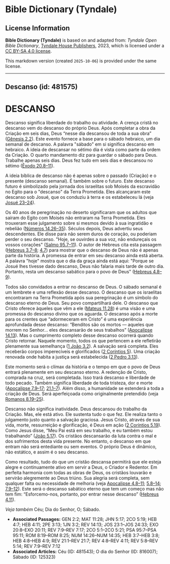 # Bible Dictionary (Tyndale)

## License Information

**Bible Dictionary (Tyndale)** is based on and adapted from: _Tyndale Open Bible Dictionary_, [Tyndale House Publishers](https://tyndaleopenresources.com/), 2023, which is licensed under a [CC BY-SA 4.0 license](https://creativecommons.org/licenses/by-sa/4.0/legalcode.en).

This markdown version (created `2025-10-06`) is provided under the same license.



--------------------------------

## Descanso (id: 481575)

DESCANSO
========

Descanso significa liberdade do trabalho ou atividade. A crença cristã no descanso vem do descanso do próprio Deus. Após completar a obra da Criação em seis dias, Deus “nesse dia descansou de toda a sua obra” ([Gênesis 2\.2](https://ref.ly/Gen2:2)). Este evento fornece a base para o sábado hebraico, um dia semanal de descanso. A palavra "sábado" em si significa descanso em hebraico. A ideia de descansar no sétimo dia é vista como parte da ordem da Criação. O quarto mandamento diz para guardar o sábado para Deus. Trabalhe apenas seis dias. Deus fez tudo em seis dias e descansou no sétimo ([Êxodo 20\.8–11](https://ref.ly/Exod20:8-Exod20:11)).

A ideia bíblica de descanso não é apenas sobre o passado (Criação) e o presente (descanso semanal). É também sobre o futuro. Este descanso futuro é simbolizado pela jornada dos israelitas sob Moisés da escravidão no Egito para o "descanso" da Terra Prometida. Eles alcançaram este descanso sob Josué, que os conduziu à terra e os estabeleceu lá (veja [Josué 23–24](https://ref.ly/Josh23:1-Josh24:33)).

Os 40 anos de peregrinação no deserto significaram que os adultos que saíram do Egito com Moisés não entraram na Terra Prometida. Eles trouxeram esse julgamento sobre si mesmos devido à sua ingratidão e rebelião ([Números 14\.26–35](https://ref.ly/Num14:26-Num14:35)). Séculos depois, Deus advertiu seus descendentes. Ele disse para não serem duros de coração, ou poderiam perder o seu descanso. "Hoje, se ouvirdes a sua voz, não endureçais os vossos corações" ([Salmo 95\.7–11](https://ref.ly/Ps95:7-Ps95:11)). O autor de Hebreus cita esta passagem ([Hebreus 3\.7–8](https://ref.ly/Heb3:7-Heb3:8); [4\.7](https://ref.ly/Heb4:7)) para mostrar que o descanso de Deus não é apenas parte da história. A promessa de entrar em seu descanso ainda está aberta. A palavra "hoje" mostra que o dia da graça ainda está aqui: "Porque se Josué lhes tivesse dado descanso, Deus não falaria mais tarde de outro dia. Portanto, resta um descanso sabático para o povo de Deus" ([Hebreus 4\.8–9](https://ref.ly/Heb4:8-Heb4:9)).

Todos são convidados a entrar no descanso de Deus. O sábado semanal é um lembrete e uma reflexão desse descanso. O descanso que os israelitas encontraram na Terra Prometida após sua peregrinação é um símbolo do descanso eterno de Deus. Seu povo compartilhará dele. O descanso que Cristo oferece àqueles que vêm a ele ([Mateus 11\.28](https://ref.ly/Matt11:28)) é uma visão e uma promessa do descanso divino que os aguarda. O descanso após a morte para os crentes que “adormeceram em Cristo” é uma experiência aprofundada desse descanso: “Benditos são os mortos — aqueles que morrem no Senhor... eles descansarão de seus trabalhos” ([Apocalipse 14\.13](https://ref.ly/Rev14:13)). Mas o cumprimento completo desse descanso ocorrerá quando Cristo retornar. Naquele momento, todos os que pertencem a ele refletirão plenamente sua semelhança ([1 João 3\.2](https://ref.ly/1John3:2)). A salvação será completa. Eles receberão corpos imperecíveis e glorificados ([2 Coríntios 5](https://ref.ly/2Cor5:1-2Cor5:21)). Uma criação renovada onde habita a justiça será estabelecida ([2 Pedro 3\.13](https://ref.ly/2Pet3:13)).

Este momento será o clímax da história e o tempo em que o povo de Deus entrará plenamente em seu descanso eterno. A redenção de Cristo, comprada na cruz, será completada. Isso trará descanso e liberdade de todo pecado. Também significa liberdade de toda tristeza, dor e morte ([Apocalipse 7\.9–17](https://ref.ly/Rev7:9-Rev7:17); [21\.1–7](https://ref.ly/Rev21:1-Rev21:7)). Além disso, a humanidade se estenderá a toda a criação de Deus. Será aperfeiçoada como originalmente pretendido (veja [Romanos 8\.19–25](https://ref.ly/Rom8:19-Rom8:25)).

Descanso não significa inatividade. Deus descansou do trabalho da Criação. Mas, ele está ativo. Ele sustenta tudo o que fez. Ele realiza tanto o julgamento justo quanto a salvação graciosa. Jesus Cristo, através de sua vida, morte, ressurreição e glorificação, é Deus em ação ([2 Coríntios 5\.19](https://ref.ly/2Cor5:19)). Como Jesus disse, “Meu Pai está em seu trabalho, e eu também estou trabalhando” ([João 5\.17](https://ref.ly/John5:17)). Os cristãos descansarão da luta contra o mal e dos sofrimentos desta vida presente. No entanto, o descanso em que entram não será entediante ou sem eventos. O próprio Deus é dinâmico, não estático, e assim é o seu descanso.

Como resultado, tudo do que um cristão descansa permitirá que ele esteja alegre e continuamente ativo em servir a Deus, o Criador e Redentor. Em perfeita harmonia com todas as obras de Deus, os cristãos louvarão e servirão alegremente ao Deus triúno. Sua alegria será completa, sem qualquer falta ou necessidade de melhoria (veja [Apocalipse 4\.8–11](https://ref.ly/Rev4:8-Rev4:11); [5\.8–14](https://ref.ly/Rev5:8-Rev5:14); [7\.9–12](https://ref.ly/Rev7:9-Rev7:12)). Este será o descanso sabático eterno que tem um começo mas não tem fim: “Esforcemo\-nos, portanto, por entrar nesse descanso” ([Hebreus 4\.11](https://ref.ly/Heb4:11)).

*Veja também* Céu; Dia do Senhor, O; Sábado.

* **Associated Passages:** GEN 2:2; MAT 11:28; JHN 5:17; 2CO 5:19; HEB 4:7; HEB 4:11; 2PE 3:13; 1JN 3:2; REV 14:13; JOS 23:1–JOS 24:33; EXO 20:8–EXO 20:11; REV 7:9–REV 7:17; 2CO 5:1–2CO 5:21; PSA 95:7–PSA 95:11; ROM 8:19–ROM 8:25; NUM 14:26–NUM 14:35; HEB 3:7–HEB 3:8; HEB 4:8–HEB 4:9; REV 21:1–REV 21:7; REV 4:8–REV 4:11; REV 5:8–REV 5:14; REV 7:9–REV 7:12
* **Associated Articles:** Céu (ID: 481543); O dia do Senhor (ID: 816007); Sábado (ID: 125323)


